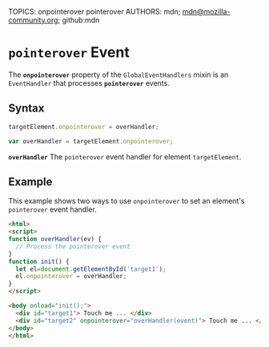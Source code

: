 TOPICS: onpointerover
        pointerover
AUTHORS: mdn; mdn@mozilla-community.org; github:mdn

# `pointerover` Event

The **`onpointerover`** property of the `GlobalEventHandlers` mixin is an `EventHandler` that processes
**`pointerover`** events.

## Syntax

```javascript
targetElement.onpointerover = overHandler;

var overHandler = targetElement.onpointerover;
```

**`overHandler`** The `pointerover` event handler for element `targetElement`.

## Example

This example shows two ways to use `onpointerover` to set an element's `pointerover` event handler.

```html
<html>
<script>
function overHandler(ev) {
  // Process the pointerover event
}
function init() {
  let el=document.getElementById('target1');
  el.onpointerover = overHandler;
}
</script>

<body onload="init();">
  <div id="target1"> Touch me ... </div>
  <div id="target2" onpointerover="overHandler(event)"> Touch me ... </div>
</body>
</html>
```
